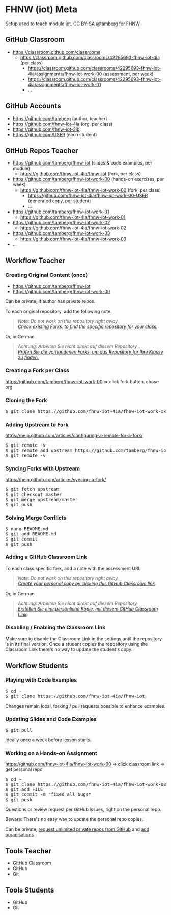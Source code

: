 # FHNW (iot) Meta
Setup used to teach module [iot](https://www.fhnw.ch/de/studium/module/9280188), [CC BY-SA](https://creativecommons.org/licenses/by-sa/4.0/) [@tamberg](https://twitter.com/tamberg) for [FHNW](https://www.fhnw.ch/).

## GitHub Classroom
* https://classroom.github.com/classrooms
  * https://classroom.github.com/classrooms/42295693-fhnw-iot-4ia (per class)
    * https://classroom.github.com/classrooms/42295693-fhnw-iot-4ia/assignments/fhnw-iot-work-00 (assessment, per week)
    * https://classroom.github.com/classrooms/42295693-fhnw-iot-4ia/assignments/fhnw-iot-work-01
    * ...

## GitHub Accounts
* https://github.com/tamberg (author, teacher)
* https://github.com/fhnw-iot-4ia (org, per class)
* https://github.com/fhnw-iot-3ib
* https://github.com/USER (each student)

## GitHub Repos Teacher
* https://github.com/tamberg/fhnw-iot (slides &amp; code examples, per module)
  * https://github.com/fhnw-iot-4ia/fhnw-iot (fork, per class)
* https://github.com/tamberg/fhnw-iot-work-00 (hands-on exercises, per week)
  * https://github.com/fhnw-iot-4ia/fhnw-iot-work-00 (fork, per class)
    * https://github.com/fhnw-iot-4ia/fhnw-iot-work-00-USER (generated copy, per student)
    * ...
* https://github.com/tamberg/fhnw-iot-work-01
  * https://github.com/fhnw-iot-4ia/fhnw-iot-work-01
* https://github.com/tamberg/fhnw-iot-work-02
  * https://github.com/fhnw-iot-4ia/fhnw-iot-work-02
* https://github.com/tamberg/fhnw-iot-work-03
  * https://github.com/fhnw-iot-4ia/fhnw-iot-work-03
* ...

## Workflow Teacher
### Creating Original Content (once)
* https://github.com/tamberg/fhnw-iot
* https://github.com/tamberg/fhnw-iot-work-00

Can be private, if author has private repos.

To each original repository, add the following note:
> *Note: Do not work on this repository right away.*<br/>
> *[Check existing Forks, to find the specific repository for your class.](../../network/members)*

Or, in German
> *Achtung: Arbeiten Sie nicht direkt auf diesem Repository.*<br/>
> *[Prüfen Sie die vorhandenen Forks, um das Repository für Ihre Klasse zu finden.](../../network/members)*

### Creating a Fork per Class
https://github.com/tamberg/fhnw-iot-work-00 => click fork button, chose org

### Cloning the Fork
<pre>$ git clone https://github.com/fhnw-iot-4ia/fhnw-iot-work-xx</pre>

### Adding Upstream to Fork
https://help.github.com/articles/configuring-a-remote-for-a-fork/
<pre>$ git remote -v
$ git remote add upstream https://github.com/tamberg/fhnw-iot-work-xx
$ git remote -v</pre>

### Syncing Forks with Upstream
https://help.github.com/articles/syncing-a-fork/
<pre>$ git fetch upstream
$ git checkout master
$ git merge upstream/master
$ git push</pre>

### Solving Merge Conflicts
<pre>$ nano README.md
$ git add README.md
$ git commit
$ git push</pre>

### Adding a GitHub Classroom Link
To each class specific fork, add a note with the assessment URL
> *Note: Do not work on this repository right away.*<br/>
> *[Create your personal copy by clicking this GitHub Classroom link](https://classroom.github.com/a/TODO).*

Or, in German
> *Achtung: Arbeiten Sie nicht direkt auf diesem Repository.*<br/>
> *[Erstellen Sie eine persönliche Kopie, mit diesem GitHub Classroom Link](https://classroom.github.com/a/TODO).*

### Disabling / Enabling the Classroom Link
Make sure to disable the Classroom Link in the settings until the repository is in its final version. Once a student copies the repository using the Classroom Link there's no way to update the student's copy.

## Workflow Students
### Playing with Code Examples
<pre>$ cd ~
$ git clone https://github.com/fhnw-iot-4ia/fhnw-iot</pre>

Changes remain local, forking / pull requests possible to enhance examples.

### Updating Slides and Code Examples
<pre>$ git pull</pre>

Ideally once a week before lesson starts.

### Working on a Hands-on Assignment
https://github.com/fhnw-iot-4ia/fhnw-iot-work-00 => click classroom link => get personal repo
<pre>$ cd ~
$ git clone https://github.com/fhnw-iot-4ia/fhnw-iot-work-00-USER
$ git add FILE
$ git commit -m "fixed all bugs"
$ git push</pre>

Questions or review request per GitHub issues, right on the personal repo.

Beware: There's no easy way to update the personal repo copies.

Can be private, [request unlimited private repos from GitHub](https://education.github.com/discount_requests/new) and [add organisations](https://education.github.com/benefits).

## Tools Teacher
* GitHub Classroom
* GitHub
* Git

## Tools Students
* GitHub
* Git
